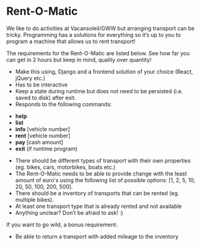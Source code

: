 # Rent-O-Matic
We like to do activities at Vacansoleil/GWW but arranging transport can be tricky.
Programming has a solutions for everything so it’s up to you to program a
machine that allows us to rent transport!

The requirements for the Rent-O-Matic are listed below. See how far you can
get in 2 hours but keep in mind, quality over quantity!

* Make this using, Django and a frontend solution of your choice (React, jQuery etc.)
* Has to be interactive
* Keep a state during runtime but does not need to be persisted (i.e. saved to disk) after exit.
* Responds to the following commands:
- **help**
- **list**
- **info** [vehicle number]
- **rent** [vehicle number]
- **pay** [cash amount]
- **exit** (if runtime program)
* There should be different types of transport with their own properties (eg. bikes, cars, motorbikes, boats etc.)
* The Rent-O-Matic needs to be able to provide change with the least amount of euro's using the following list of possible options: [1, 2, 5, 10, 20, 50, 100, 200, 500].
* There should be a inventory of transports that can be rented (eg. multiple bikes).
* At least one transport type that is already rented and not available
* Anything unclear? Don’t be afraid to ask! :)


If you want to go wild, a bonus requirement:
- Be able to return a transport with added mileage to the inventory
